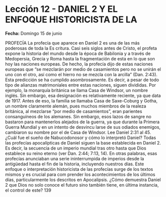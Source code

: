 # Lección 12 - DANIEL 2 Y EL ENFOQUE HISTORICISTA DE LA

**Fecha:** Domingo 15 de junio


PROFECÍA La profecía que aparece en Daniel 2 es una de las más poderosas de toda la Es­ critura. Casi seis siglos antes de Cristo, el profeta expone la historia del mundo desde la época de Babilonia y a través de Medopersia, Grecia y Roma hasta la fragmentación de esta en lo que son hoy las naciones europeas. De hecho, la profecía dijo de estas naciones europeas que “se mezclarán por medio de casamientos pero no se unirán el uno con el otro, así como el hierro no se mezcla con la arcilla” (Dan. 2:43). Esta predicción se ha cumplido asombrosamente. Es decir, a pesar de todo tipo de alianzas matrimoniales entre estas naciones, siguen divididas. Por ejemplo, la monarquía británica se llama Casa de Windsor, un nombre inglés. Sin embargo, esa designación es relativamente reciente, ya que data de 1917. Antes de eso, la familia se llamaba Casa de Saxe-Coburg y Gotha, un nombre claramente alemán, pues muchos miembros de la realeza británica, al mezclarse “por medio de casamientos”, eran parientes consanguíneos de los alemanes. Sin embargo, esos lazos de sangre no bastaron para mantenerlos alejados de la guerra, ya que durante la Primera Guerra Mundial y en un intento de desvincu­ larse de sus odiados enemigos, cambiaron su nombre por el de Casa de Windsor. Lee Daniel 2:31 al 45. ¿Cuál fue el sueño de Nabucodonosor y cómo lo interpretó Daniel? Todas las profecías apocalípticas de Daniel siguen la base establecida en Daniel 2. Es decir, la secuencia de un imperio mundial tras otro hasta que Dios establece su reino eterno (ver Dan. 2:44; 7:13, 14). En otras palabras, esas profecías anunciaban una serie ininterrumpida de imperios desde la antigüedad hasta el fin de la historia, incluyendo nuestros días. Este enfoque o interpretación historicista de las profecías surge de los textos mismos y es crucial para com­ prender los acontecimientos de los últimos días, particularmente los descritos en Apocalipsis. ¿Cómo demuestra Daniel 2 que Dios no solo conoce el futuro sino también tiene, en última instancia, el control de este? 139